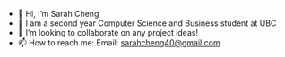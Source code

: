 - 👋 Hi, I’m Sarah Cheng
- 👀 I am a second year Computer Science and Business student at UBC
- 💞️ I’m looking to collaborate on any project ideas! 
- 📫 How to reach me: Email: sarahcheng40@gmail.com        

<!---
sarahhcheng/sarahhcheng is a ✨ special ✨ repository because its `README.md` (this file) appears on your GitHub profile.
You can click the Preview link to take a look at your changes.
--->
